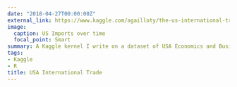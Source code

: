 ```yaml
---
date: "2018-04-27T00:00:00Z"
external_link: https://www.kaggle.com/agailloty/the-us-international-trades/report
image:
  caption: US Imports over time
  focal_point: Smart
summary: A Kaggle kernel I write on a dataset of USA Economics and Business Reports.
tags: 
- Kaggle
- R
title: USA International Trade
---
```

